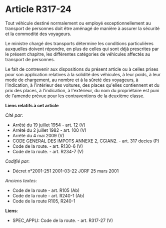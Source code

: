 # Article R317-24

Tout véhicule destiné normalement ou employé exceptionnellement au transport de personnes doit être aménagé de manière à
assurer la sécurité et la commodité des voyageurs.

Le ministre chargé des transports détermine les conditions particulières auxquelles doivent répondre, en plus de celles qui
sont déjà prescrites par le présent chapitre, les différentes catégories de véhicules affectés au transport de personnes.

Le fait de contrevenir aux dispositions du présent article ou à celles prises pour son application relatives à la solidité
des véhicules, à leur poids, à leur mode de chargement, au nombre et à la sûreté des voyageurs, à l'indication, à l'intérieur
des voitures, des places qu'elles contiennent et du prix des places, à l'indication, à l'extérieur, du nom du propriétaire
est puni de l'amende prévue pour les contraventions de la deuxième classe.

**Liens relatifs à cet article**

_Cité par_:

  - Arrêté du 19 juillet 1954 - art. 12 (V)
  - Arrêté du 2 juillet 1982 - art. 100 (V)
  - Arrêté du 4 mai 2009 (V)
  - CODE GENERAL DES IMPOTS ANNEXE 2, CGIAN2. - art. 317 decies (P)
  - Code de la route. - art. R130-6 (V)
  - Code de la route. - art. R234-7 (V)

_Codifié par_:

  - Décret n°2001-251 2001-03-22 JORF 25 mars 2001

_Anciens textes_:

  - Code de la route - art. R105 (Ab)
  - Code de la route - art. R240-1 (Ab)
  - Code de la route R105, R240-1

**Liens**:

  - SPEC_APPLI: Code de la route. - art. R317-27 (V)

